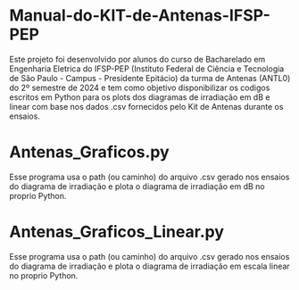 # Manual-do-KIT-de-Antenas-IFSP-PEP

Este projeto foi desenvolvido por alunos do curso de Bacharelado em Engenharia Eletrica do IFSP-PEP (Instituto Federal de Ciência e Tecnologia de São Paulo - Campus - Presidente Epitácio) da turma de Antenas (ANTL0) do 2º semestre de 2024 e tem como objetivo disponibilizar os codigos escritos em Python para os plots dos diagramas de irradiação em dB e linear com base nos dados .csv fornecidos pelo Kit de Antenas durante os ensaios.

# Antenas_Graficos.py

Esse programa usa o path (ou caminho) do arquivo .csv gerado nos ensaios do diagrama de irradiação e plota o diagrama de irradiação em dB no proprio Python.

# Antenas_Graficos_Linear.py

Esse programa usa o path (ou caminho) do arquivo .csv gerado nos ensaios do diagrama de irradiação e plota o diagrama de irradiação em escala linear no proprio Python.
